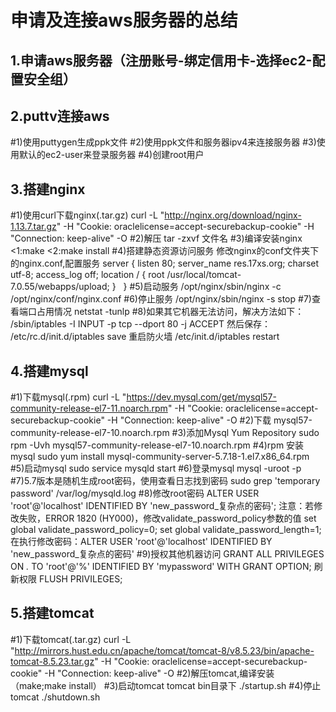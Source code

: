 申请及连接aws服务器的总结
=
1.申请aws服务器（注册账号-绑定信用卡-选择ec2-配置安全组）
-
2.puttv连接aws
-
#1)使用puttygen生成ppk文件
#2)使用ppk文件和服务器ipv4来连接服务器
#3)使用默认的ec2-user来登录服务器
#4)创建root用户

3.搭建nginx
-
#1)使用curl下载nginx(.tar.gz)
curl -L "http://nginx.org/download/nginx-1.13.7.tar.gz" -H "Cookie: oraclelicense=accept-securebackup-cookie"  -H "Connection: keep-alive" -O 
#2)解压 tar -zxvf 文件名
#3)编译安装nginx <1:make  <2:make install
#4)搭建静态资源访问服务
修改nginx的conf文件夹下的nginx.conf,配置服务
server {
        listen     80;
        server_name    res.17xs.org;
        charset utf-8;
        access_log off;
        location / {
        	root  /usr/local/tomcat-7.0.55/webapps/upload;
        }
    }
#5)启动服务 
/opt/nginx/sbin/nginx  -c /opt/nginx/conf/nginx.conf 
#6)停止服务 
/opt/nginx/sbin/nginx -s stop 
#7)查看端口占用情况 
netstat -tunlp 
#8)如果其它机器无法访问，解决方法如下： 
/sbin/iptables -I INPUT -p tcp --dport 80 -j ACCEPT 
然后保存： 
/etc/rc.d/init.d/iptables save 
重启防火墙 
/etc/init.d/iptables restart
    
4.搭建mysql
-
#1)下载mysql(.rpm)
curl -L "https://dev.mysql.com/get/mysql57-community-release-el7-11.noarch.rpm" -H "Cookie: oraclelicense=accept-securebackup-cookie"  -H "Connection: keep-alive" -O
#2)下载 mysql57-community-release-el7-10.noarch.rpm
#3)添加Mysql Yum Repository
sudo rpm -Uvh mysql57-community-release-el7-10.noarch.rpm
#4)rpm 安装mysql
sudo yum install mysql-community-server-5.7.18-1.el7.x86_64.rpm
#5)启动mysql
sudo service mysqld start
#6)登录mysql
mysql -uroot -p
#7)5.7版本是随机生成root密码，使用查看日志找到密码
sudo grep 'temporary password' /var/log/mysqld.log 
#8)修改root密码
ALTER USER 'root'@'localhost' IDENTIFIED BY 'new_password_复杂点的密码';
注意：若修改失败，ERROR 1820 (HY000)，修改validate_password_policy参数的值
set global validate_password_policy=0;
set global validate_password_length=1;
在执行修改密码：ALTER USER 'root'@'localhost' IDENTIFIED BY 'new_password_复杂点的密码'
#9)授权其他机器访问
GRANT ALL PRIVILEGES ON *.* TO 'root'@'%' IDENTIFIED BY 'mypassword' WITH GRANT OPTION;
刷新权限
FLUSH  PRIVILEGES;

5.搭建tomcat
-
#1)下载tomcat(.tar.gz)
curl -L "http://mirrors.hust.edu.cn/apache/tomcat/tomcat-8/v8.5.23/bin/apache-tomcat-8.5.23.tar.gz" -H "Cookie: oraclelicense=accept-securebackup-cookie"  -H "Connection: keep-alive" -O
#2)解压tomcat,编译安装（make;make install）
#3)启动tomcat
tomcat bin目录下 ./startup.sh
#4)停止tomcat
./shutdown.sh
